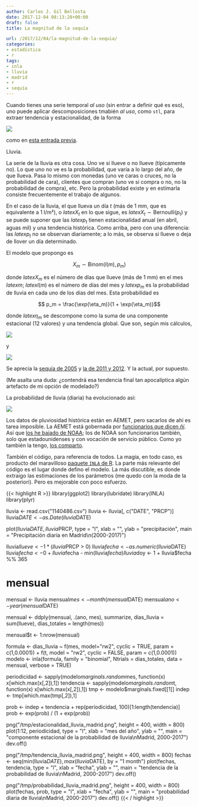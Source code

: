 ```yaml
---
author: Carlos J. Gil Bellosta
date: 2017-12-04 08:13:28+00:00
draft: false
title: La magnitud de la sequía

url: /2017/12/04/la-magnitud-de-la-sequia/
categories:
- estadística
- r
tags:
- inla
- lluvia
- madrid
- r
- sequía
---
```


Cuando tienes una serie temporal _al uso_ (sin entrar a definir qué es eso), uno puede aplicar descomposiciones tmabién _al uso_, como `stl`, para extraer tendencia y estacionalidad, de la forma

![](/wp-uploads/2017/02/wikipedia_r_decomposition.png#center)

como en [esta entrada previa](https://www.datanalytics.com/2017/02/27/consultando-el-numero-de-visitas-a-paginas-de-la-wikipedia-con-r/).

Lluvia.

La serie de la lluvia es otra cosa. Uno ve si llueve o no llueve (típicamente no). Lo que uno no ve es la probabilidad, que varía a lo largo del año, de que llueva. Pasa lo mismo con monedas (uno ve caras o cruces, no la probabilidad de cara), clientes que compran (uno ve si compra o no, no la probabilidad de compra), etc. Pero la probabilidad existe y en estimarla consiste frecuentemente el trabajo de algunos.

En el caso de la lluvia, el que llueva un día $t$ (más de 1 mm, que es equivalente a 1 l/m²), o $latex X_t$ en lo que sigue, es $latex X_t \sim \text{Bernoulli}(p_t)$ y se puede suponer que las $latex p_t$ tienen estacionalidad anual (en abril, aguas mil) y una tendencia histórica. Como arriba, pero con una diferencia: las $latex p_t$ no se observan diariamente; a lo más, se observa si llueve o deja de llover un día determinado.

El modelo que propongo es

$$ X_{m} \sim \text{Binom}(l(m), p_m)$$

donde $latex X_{m}$ es el número de días que llueve (más de 1 mm) en el mes $latex m$; $latex l(m)$ es el número de días del mes y $latex p_m$ es la probabilidad de lluvia en cada uno de los días del mes. Esta probabilidad es

$$ p_m = \frac{\exp(\eta_m)}{1 + \exp(\eta_m)}$$


donde $latex \eta_m$ se descompone como la suma de una componente estacional (12 valores) y una tendencia global. Que son, según mis cálculos,

![](/wp-uploads/2017/12/estacionalidad_lluvia_madrid.png#center)

y

![](/wp-uploads/2017/12/tendencia_lluvia_madrid.png#center)

Se aprecia la [sequía de 2005](http://www.elmundo.es/elmundo/2005/12/27/ciencia/1135698030.html) y [la de 2011 y 2012](http://www.elperiodicomediterraneo.com/noticias/sociedad/espana-vivio-2011-2012-ano-mas-seco-siglo-xviii_1006874.html). Y la actual, por supuesto.

(Me asalta una duda: ¿contendrá esa tendencia final tan apocalíptica algún artefacto de mi opción de modelado?)

La probabilidad de lluvia (diaria) ha evolucionado así:

![](/wp-uploads/2017/12/probabilidad_lluvia_madrid.png#center)

Los datos de pluviosidad histórica están en AEMET, pero sacarlos de ahí es tarea imposible. La AEMET está gobernada por [funcionarios que dicen _ñí_](https://www.youtube.com/watch?v=QDUCN_pzV1U). Así que [los he bajado de NOAA](https://www.datanalytics.com/2017/06/13/la-aemet-ha-muerto-larga-vida-a-la-noaa/); los de NOAA son funcionarios también, solo que estadounidenses y con vocación de servicio público. Como yo también la tengo, [los comparto](/uploads/lluvia_madrid.zip).

También el código, para referencia de todos. La magia, en todo caso, es producto del maravilloso [paquete `INLA` de R](http://www.r-inla.org/). La parte más relevante del código es el lugar donde defino el modelo. La más discutible, es donde extraigo las estimaciones de los parámetros (me quedo con la moda de la posteriori). Pero es mejorable con poco esfuerzo.

{{< highlight R >}}
library(ggplot2)
library(lubridate)
library(INLA)
library(plyr)

lluvia <- read.csv("1140486.csv")
lluvia <- lluvia[, c("DATE", "PRCP")]
lluvia$DATE <- as.Date(lluvia$DATE)

plot(lluvia$DATE, lluvia$PRCP, type = "l", xlab = "",
     ylab = "precipitación",
     main = "Precipitación diaria en Madrid\n(2000-2017)")

lluvia$llueve <- 1 * (lluvia$PRCP > 0)
lluvia$fecha <- as.numeric(lluvia$DATE)
lluvia$fecha <- 0 + lluvia$fecha - min(lluvia$fecha)
lluvia$doy   <- 1 + lluvia$fecha %% 365

# mensual

mensual <- lluvia
mensual$mes <- month(mensual$DATE)
mensual$ano <- year(mensual$DATE)

mensual <- ddply(mensual, .(ano, mes), summarize,
                    dias_lluvia = sum(llueve),
                    dias_totales = length(mes))

mensual$t <- 1:nrow(mensual)

formula <- dias_lluvia ~ f(mes, model="rw2", cyclic = TRUE, param = c(1,0.0001)) +
     f(t, model = "rw2", cyclic = FALSE, param = c(1,0.0001))
modelo <- inla(formula, family = "binomial", Ntrials = dias_totales, data = mensual, verbose = TRUE)

periodicidad <- sapply(modelo$marginals.random$mes, function(x) x[which.max(x[,2]),1])
tendencia <- sapply(modelo$marginals.random$t, function(x) x[which.max(x[,2]),1])
tmp <- modelo$marginals.fixed[[1]]
indep <- tmp[which.max(tmp[,2]),1]

prob <- indep + tendencia + rep(periodicidad, 100)[1:length(tendencia)]
prob <- exp(prob) / (1 + exp(prob))


png("/tmp/estacionalidad_lluvia_madrid.png", height = 400, width = 800)
plot(1:12, periodicidad, type = "l", xlab = "mes del año", ylab = "",
     main = "componente estacional de la probabilidad de lluvia\nMadrid, 2000-2017")
dev.off()

png("/tmp/tendencia_lluvia_madrid.png", height = 400, width = 800)
fechas <- seq(min(lluvia$DATE), max(lluvia$DATE), by = "1 month")
plot(fechas, tendencia, type = "l", xlab = "fecha", ylab = "",
     main = "tendencia de la probabilidad de lluvia\nMadrid, 2000-2017")
dev.off()

png("/tmp/probabilidad_lluvia_madrid.png", height = 400, width = 800)
plot(fechas, prob, type = "l", xlab = "fecha", ylab = "",
     main = "probabilidad diaria de lluvia\nMadrid, 2000-2017")
dev.off()
{{< / highlight >}}
